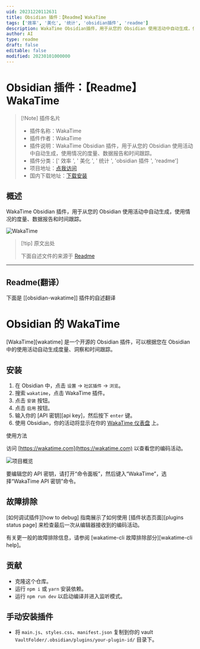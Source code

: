 ```yaml
---
uid: 20231220112631
title: Obsidian 插件：【Readme】WakaTime
tags: ['效率', '美化', '统计', 'obsidian插件', 'readme']
description: WakaTime Obsidian插件，用于从您的 Obsidian 使用活动中自动生成，使用情况的度量、数据报告和时间跟踪。
author: AI
type: readme
draft: false
editable: false
modified: 20230101000000
---
```


# Obsidian 插件：【Readme】WakaTime

> [!Note] 插件名片
> - 插件名称：WakaTime
> - 插件作者：WakaTime
> - 插件说明：WakaTime Obsidian 插件，用于从您的 Obsidian 使用活动中自动生成，使用情况的度量、数据报告和时间跟踪。
> - 插件分类：[' 效率 ', ' 美化 ', ' 统计 ', 'obsidian 插件 ', 'readme']
> - 项目地址：[点我访问](https://github.com/wakatime/obsidian-wakatime)
> - 国内下载地址：[下载安装](https://pkmer.cn/products/plugin/pluginMarket/?obsidian-wakatime)

## 概述

WakaTime Obsidian 插件，用于从您的 Obsidian 使用活动中自动生成，使用情况的度量、数据报告和时间跟踪。

![WakaTime](https://cdn.pkmer.cn/covers/obsidian-wakatime.PNG!pkmer)

> [!tip] 原文出处
>
>下面自述文件的来源于 [Readme](https://ghproxy.net/https://raw.githubusercontent.com/wakatime/obsidian-wakatime/master/README.md)

---

## Readme(翻译）

下面是 [[obsidian-wakatime]] 插件的自述翻译

# Obsidian 的 WakaTime

[WakaTime][wakatime] 是一个开源的 Obsidian 插件，可以根据您在 Obsidian 中的使用活动自动生成度量、洞察和时间跟踪。

## 安装

1. 在 Obsidian 中，点击 `设置` → `社区插件` → `浏览`。
2. 搜索 `wakatime`，点击 WakaTime 插件。
3. 点击 `安装` 按钮。
4. 点击 `启用` 按钮。
5. 输入你的 [API 密钥][api key]，然后按下 `enter` 键。
6. 使用 Obsidian，你的活动将显示在你的 [WakaTime 仪表盘](https://wakatime.com) 上。

使用方法

访问 [https://wakatime.com](https://wakatime.com) 以查看您的编码活动。

![项目概览](https://cdn.pkmer.cn/covers/obsidian-wakatime_1_0.png!pkmer)

要编辑您的 API 密钥，请打开“命令面板”，然后键入“WakaTime”，选择“WakaTime API 密钥”命令。

## 故障排除

[如何调试插件][how to debug] 指南展示了如何使用 [插件状态页面][plugins status page] 来检查最后一次从编辑器接收到的编码活动。

有关更一般的故障排除信息，请参阅 [wakatime-cli 故障排除部分][wakatime-cli help]。

## 贡献

- 克隆这个仓库。
- 运行 `npm i` 或 `yarn` 安装依赖。
- 运行 `npm run dev` 以启动编译并进入监听模式。

## 手动安装插件

- 将 `main.js`、`styles.css`、`manifest.json` 复制到你的 vault `VaultFolder/.obsidian/plugins/your-plugin-id/` 目录下。




